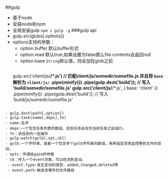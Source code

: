 ##gulp
 - 基于node
 - 安装node和npm
 - 全局安装gulp `npm i gulp -g`
###gulp api
 - gulp.src(globs[,options])
  - options支持的参数：
    - option.buffer 默认buffer形式
    - option.read 默认true,如果设置为false那么file.contents会返回null
    - option.base `String`默认值，将会加在glob之前
    > ``` js
    gulp.src('client/js/**/*.js') // 匹配client/js/somedir/somefile.js 并且将 `base` 解析为 `client/js/`
  .pipe(minify())
  .pipe(gulp.dest('build'));  // 写入 'build/somedir/somefile.js'
gulp.src('client/js/**/*.js', { base: 'client' })
  .pipe(minify())
  .pipe(gulp.dest('build'));  // 写入 'build/js/somedir/somefile.js'
  ```
  
- gulp.dest(path[,option])
- gulp.task(name[,deps],fn)
  - name:名字
  - deps:一个包含任务列表的数组，这些任务会在你当前任务之前运行。
  - fn：该任务的一些操作
- gulp:watch(golb[,opt,cb])
 - golb:一个字符串，或者一个包含多个golb字符串的数组。用来指定具体监控哪些文件的变动。
 - opts：传递给gaze的参数
 - cb：传入一个event对象。可以检测到变动。
   - event.type:发生变动的类型，added,changed,deleted等
   - event.path:触发该事件的文件路径 